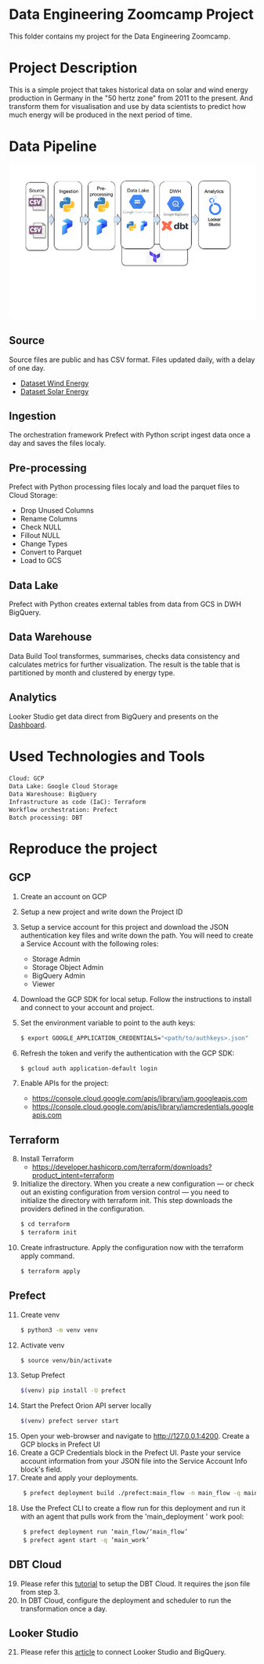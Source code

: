# Data Engineering Zoomcamp Project
This folder contains my project for the Data Engineering Zoomcamp.
# Project Description
This is a simple project that takes historical data on solar and wind energy production in Germany in the "50 hertz zone" from 2011 to the present.  And transform them for visualisation and use by data scientists to predict how much energy will be produced in the next period of time.
# Data Pipeline
![Data Pipeline](https://github.com/MGibadulin/de_zoomcamp_2023/blob/main/final_project/DataPipeline.png)
## Source
Source files are public and has CSV format. Files updated daily, with a delay of one day. 
- [Dataset Wind Energy](https://ds.50hertz.com/api/WindPowerActual/DownloadFile?fileName=2023.csv)
- [Dataset Solar Energy](https://ds.50hertz.com/api/PhotovoltaicActual/DownloadFile?fileName=2023.csv)
## Ingestion
The orchestration framework Prefect with Python script ingest data once a day and saves the files localy.
## Pre-processing
Prefect with Python processing files localy and load the parquet files to Cloud Storage:
- Drop Unused Columns
- Rename Columns
- Check NULL
- Fillout NULL
- Change Types
- Convert to Parquet
- Load to GCS
## Data Lake
Prefect with Python creates external tables from data from GCS in DWH BigQuery.
## Data Warehouse
Data Build Tool transformes, summarises, checks data consistency and calculates metrics for further visualization. The result is the table that is partitioned by month and clustered by energy type.
## Analytics
Looker Studio get data direct from BigQuery and presents on the [Dashboard](.). 


# Used Technologies and Tools
    Cloud: GCP
    Data Lake: Google Cloud Storage
    Data Wareshouse: BigQuery
    Infrastructure as code (IaC): Terraform
    Workflow orchestration: Prefect
    Batch processing: DBT

# Reproduce the project

## GCP

1. Create an account on GCP
2. Setup a new project and write down the Project ID
3. Setup a service account for this project and download the JSON authentication key files and write down the path. You will need to create a Service Account with the following roles:
    - Storage Admin
    - Storage Object Admin
    - BigQuery Admin
    - Viewer
4. Download the GCP SDK for local setup. Follow the instructions to install and connect to your account and project.
5. Set the environment variable to point to the auth keys:

    ```bash
    $ export GOOGLE_APPLICATION_CREDENTIALS="<path/to/authkeys>.json"
    ```
6. Refresh the token and verify the authentication with the GCP SDK:
    ```bash
    $ gcloud auth application-default login
    ```
7. Enable APIs for the project:
    - https://console.cloud.google.com/apis/library/iam.googleapis.com
    - https://console.cloud.google.com/apis/library/iamcredentials.googleapis.com

## Terraform

8. Install Terraform
    - https://developer.hashicorp.com/terraform/downloads?product_intent=terraform
9. Initialize the directory. When you create a new configuration — or check out an existing configuration from version control — you need to initialize the directory with terraform init. This step downloads the providers defined in the configuration.
    ```bash
    $ cd terraform
    $ terraform init
    ```
10. Create infrastructure. Apply the configuration now with the terraform apply command.
    ```bash
    $ terraform apply
    ```
## Prefect
11. Create venv
    ```bash
    $ python3 -m venv venv
    ```
12. Activate venv
    ```bash
    $ source venv/bin/activate
    ```
13. Setup Prefect
    ```bash
    $(venv) pip install -U prefect
    ```
14. Start the Prefect Orion API server locally
    ```bash
    $(venv) prefect server start
    ```
15. Open your web-browser and navigate to http://127.0.0.1:4200. Create a GCP blocks in Prefect UI
16. Create a GCP Credentials block in the Prefect UI. Paste your service account information from your JSON file into the Service Account Info block's field.
17. Create and apply your deployments.
```bash
    $ prefect deployment build ./prefect:main_flow -n main_flow -q main_deployment  --apply --cron "0 0 * * *"
```
18. Use the Prefect CLI to create a flow run for this deployment and run it with an agent that pulls work from the 'main_deployment ' work pool:
```bash
    $ prefect deployment run ‘main_flow/‘main_flow’
    $ prefect agent start -q ‘main_work’
```
## DBT Cloud
19. Please refer this [tutorial](https://github.com/DataTalksClub/data-engineering-zoomcamp/blob/1bfbc36c90d5e15c6aa18efd56420d0c4f7eeb4e/week_4_analytics_engineering/dbt_cloud_setup.md) to setup the DBT Cloud. It requires the json file from step 3.
20. In DBT Cloud, configure the deployment and scheduler to run the transformation once a day.

## Looker Studio
21. Please refer this [article](https://support.google.com/looker-studio/answer/6370296#zippy=%2Cin-this-article) to connect Looker Studio and BigQuery.
